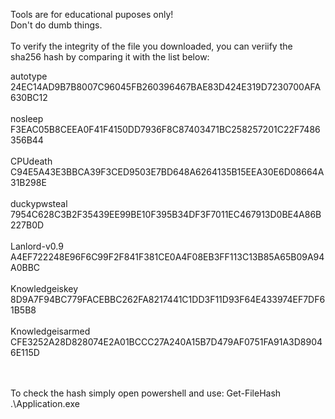 Tools are for educational puposes only!<br>
Don't do dumb things.
<br>
<br>
To verify the integrity of the file you downloaded, you can veriify the sha256 hash by comparing it with the list below:
                                                         
autotype            
24EC14AD9B7B8007C96045FB260396467BAE83D424E319D7230700AFA630BC12<br><br>
nosleep<br>
F3EAC05B8CEEA0F41F4150DD7936F8C87403471BC258257201C22F7486356B44<br><br>
CPUdeath<br>
C94E5A43E3BBCA39F3CED9503E7BD648A6264135B15EEA30E6D08664A31B298E<br><br>
duckypwsteal<br>
7954C628C3B2F35439EE99BE10F395B34DF3F7011EC467913D0BE4A86B227B0D<br><br>
Lanlord-v0.9<br>
A4EF722248E96F6C99F2F841F381CE0A4F08EB3FF113C13B85A65B09A94A0BBC<br><br>
Knowledgeiskey<br>
8D9A7F94BC779FACEBBC262FA8217441C1DD3F11D93F64E433974EF7DF61B5B8<br><br>
Knowledgeisarmed<br>
CFE3252A28D828074E2A01BCCC27A240A15B7D479AF0751FA91A3D89046E115D<br><br>

<br>
To check the hash simply open powershell and use: Get-FileHash .\Application.exe
